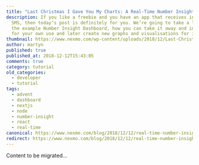 ```yaml
---
title: "Last Christmas I Gave You My Charts: A Real-Time Number Insight Dashboard"
description: If you like a freebie and you have an app that receives inbound
  SMS, then today’s post is definitely for you. We’re going to take a look at
  the example Number Insight Dashboard, how you can take it away and install it
  for your own use and later create new graphs and visualisations for it. […]
thumbnail: https://www.nexmo.com/wp-content/uploads/2018/12/Last-Christmas-I-Gave-You-My-Charts.png
author: martyn
published: true
published_at: 2018-12-12T15:43:05
comments: true
category: tutorial
old_categories:
  - developer
  - tutorial
tags:
  - advent
  - dashboard
  - nextjs
  - node
  - number-insight
  - react
  - real-time
canonical: https://www.nexmo.com/blog/2018/12/12/real-time-number-insight-dashboard-dr
redirect: https://www.nexmo.com/blog/2018/12/12/real-time-number-insight-dashboard-dr
---
```

Content to be migrated...